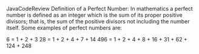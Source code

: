 JavaCodeReview Definition of a Perfect Number: In mathematics a perfect number is defined as an integer which is the sum of its proper positive divisors; that is, the sum of the positive divisors not including the number itself. Some examples of perfect numbers are:

6 = 1 + 2 + 3 28 = 1 + 2 + 4 + 7 + 14 496 = 1 + 2 + 4 + 8 + 16 + 31 + 62 + 124 + 248
